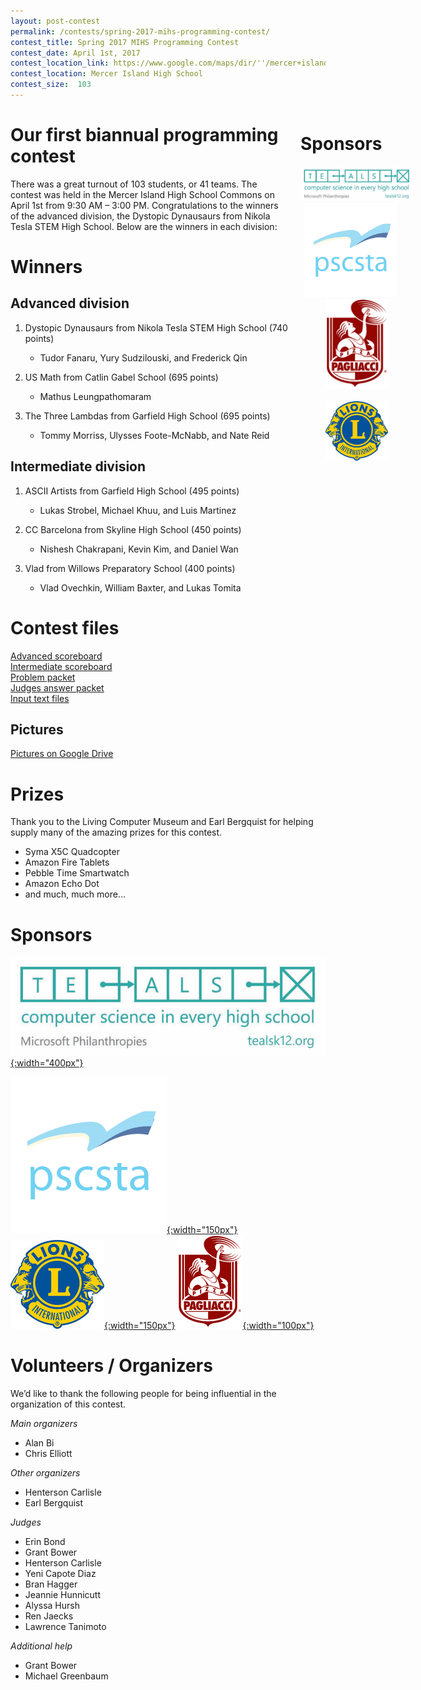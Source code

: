 ```yaml
---
layout: post-contest
permalink: /contests/spring-2017-mihs-programming-contest/
contest_title: Spring 2017 MIHS Programming Contest
contest_date: April 1st, 2017
contest_location_link: https://www.google.com/maps/dir/''/mercer+island+high+school/data=!4m5!4m4!1m0!1m2!1m1!1s0x54906bdae7961a9d:0x6e6caf34f523feb?sa=X&ved=2ahUKEwievorr45fdAhWEIjQIHTEbCswQ9RcwD3oECAoQEQ
contest_location: Mercer Island High School
contest_size:  103
---
```


<div style="float: right; margin-right: -140px; margin-left: 20px; text-align: center;">
  <h1 style="text-align: left"><b>Sponsors</b></h1>
  <a href="https://tealsk12.org"><img src="/assets/images/sponsor_msft_teals.png" alt="TEALS" style="width:180px;"></a>
  <br><a href="http://pscsta.org"><img src="/assets/images/sponsor_pscsta.png" alt="PSCSTA" style="width: 150px; margin-right: 20px;"></a> <br>
  <a href="https://pagliacci.com"><img src="/assets/images/sponsor_pagliacci.jpg" alt="Pagliacci" style="width:100px;"></a>
  <br><br><a href="https://www.facebook.com/MercerIslandLionsClub/"><img src="/assets/images/sponsor_lions.jpg" alt="Lions" style="width:100px;"></a>
</div> 

# Our first biannual programming contest

There was a great turnout of 103 students, or 41 teams. The contest was held in the Mercer Island High School Commons on April 1st from 9:30 AM – 3:00 PM. Congratulations to the winners of the advanced division, the Dystopic Dynausaurs from Nikola Tesla STEM High School.  Below are the winners in each division:

# Winners

## Advanced division

1. Dystopic Dynausaurs from Nikola Tesla STEM High School (740 points)

    - Tudor Fanaru, Yury Sudzilouski, and Frederick Qin
2. US Math from Catlin Gabel School (695 points)

    - Mathus Leungpathomaram
3. The Three Lambdas from Garfield High School (695 points)

    - Tommy Morriss, Ulysses Foote-McNabb, and Nate Reid

## Intermediate division

1. ASCII Artists from Garfield High School (495 points)

    - Lukas Strobel, Michael Khuu, and Luis Martinez
2. CC Barcelona from Skyline High School (450 points)

    - Nishesh Chakrapani, Kevin Kim, and Daniel Wan
3. Vlad from Willows Preparatory School (400 points)

    - Vlad Ovechkin, William Baxter, and Lukas Tomita

# Contest files

[Advanced scoreboard](/assets/docs/spring_2017_mihs/advanced_scoreboard.pdf)  
[Intermediate scoreboard](/assets/docs/spring_2017_mihs/intermediate_scoreboard.pdf)  
[Problem packet](/assets/docs/spring_2017_mihs/problem_set.pdf)  
[Judges answer packet](/assets/docs/spring_2017_mihs/judges_data.pdf)  
[Input text files](/assets/docs/spring_2017_mihs/inputs:outputs.zip)

## Pictures

[Pictures on Google Drive](https://drive.google.com/drive/folders/0By-6WanV3FA5aHQ2MGVUSWdfcFk?usp=sharing)

# Prizes

Thank you to the Living Computer Museum and Earl Bergquist for helping supply many of the amazing prizes for this contest.

 - Syma X5C Quadcopter
 - Amazon Fire Tablets
 - Pebble Time Smartwatch
 - Amazon Echo Dot
 - and much, much more...

# Sponsors

[![Microsoft Teals](/assets/images/sponsor_msft_teals.png){:width="400px"}](https://www.tealsk12.org/)

[![PSCSTA](/assets/images/sponsor_pscsta.png){:width="150px"}](http://pscsta.org)
[![Lions Club](/assets/images/sponsor_lions.jpg){:width="150px"}](https://www.facebook.com/MercerIslandLionsClub/)
[![Pagliacci Pizza](/assets/images/sponsor_pagliacci.jpg){:width="100px"}](https://www.pagliacci.com/)

# Volunteers / Organizers

We’d like to thank the following people for being influential in the organization of this contest.

_Main organizers_

- Alan Bi
- Chris Elliott

_Other organizers_

- Henterson Carlisle
- Earl Bergquist

_Judges_

- Erin Bond
- Grant Bower
- Henterson Carlisle
- Yeni Capote Diaz
- Bran Hagger
- Jeannie Hunnicutt
- Alyssa Hursh
- Ren Jaecks
- Lawrence Tanimoto

_Additional help_

- Grant Bower
- Michael Greenbaum
